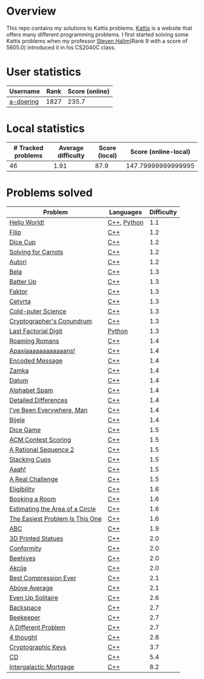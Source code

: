 # Overview
This repo contains my solutions to Kattis problems. [Kattis](https://open.kattis.com/) is a website that offers many different programming problems. I first started solving some Kattis problems when my professor [Steven Halim](https://open.kattis.com/users/stevenhalim)(Rank 9 with a score of 5605.0) introduced it in his CS2040C class.

# User statistics
Username|Rank|Score (online)
---|---|---
[a-doering](https://open.kattis.com/users/a-doering)|1827|235.7

# Local statistics
\# Tracked problems|Average difficulty|Score (local)|Score (online-local)
---|---|---|---
46|1.91|87.9|147.79999999999995

# Problems solved
Problem|Languages|Difficulty
---|---|---
[Hello World!](https://open.kattis.com/problems/hello)|[C++](https://github.com/a-doering/kattis/tree/master/C++/hello.cpp), [Python](https://github.com/a-doering/kattis/tree/master/Python/hello.py)|1.1
[Filip](https://open.kattis.com/problems/filip)|[C++](https://github.com/a-doering/kattis/tree/master/C++/filip.cpp)|1.2
[Dice Cup](https://open.kattis.com/problems/dicecup)|[C++](https://github.com/a-doering/kattis/tree/master/C++/dicecup.cpp)|1.2
[Solving for Carrots](https://open.kattis.com/problems/carrots)|[C++](https://github.com/a-doering/kattis/tree/master/C++/carrots.cpp)|1.2
[Autori](https://open.kattis.com/problems/autori)|[C++](https://github.com/a-doering/kattis/tree/master/C++/autori.cpp)|1.2
[Bela](https://open.kattis.com/problems/bela)|[C++](https://github.com/a-doering/kattis/tree/master/C++/bela.cpp)|1.3
[Batter Up](https://open.kattis.com/problems/batterup)|[C++](https://github.com/a-doering/kattis/tree/master/C++/batterup.cpp)|1.3
[Faktor](https://open.kattis.com/problems/faktor)|[C++](https://github.com/a-doering/kattis/tree/master/C++/faktor.cpp)|1.3
[Cetvrta](https://open.kattis.com/problems/cetvrta)|[C++](https://github.com/a-doering/kattis/tree/master/C++/cetvrta.cpp)|1.3
[Cold-puter Science](https://open.kattis.com/problems/cold)|[C++](https://github.com/a-doering/kattis/tree/master/C++/cold.cpp)|1.3
[Cryptographer's Conundrum](https://open.kattis.com/problems/conundrum)|[C++](https://github.com/a-doering/kattis/tree/master/C++/conundrum.cpp)|1.3
[Last Factorial Digit](https://open.kattis.com/problems/lastfactorialdigit)|[Python](https://github.com/a-doering/kattis/tree/master/Python/lastfactorialdigit.py)|1.3
[Roaming Romans](https://open.kattis.com/problems/romans)|[C++](https://github.com/a-doering/kattis/tree/master/C++/romans.cpp)|1.4
[Apaxiaaaaaaaaaaaans!](https://open.kattis.com/problems/apaxiaaans)|[C++](https://github.com/a-doering/kattis/tree/master/C++/apaxiaaans.cpp)|1.4
[Encoded Message](https://open.kattis.com/problems/encodedmessage)|[C++](https://github.com/a-doering/kattis/tree/master/C++/encodedmessage.cpp)|1.4
[Zamka](https://open.kattis.com/problems/zamka)|[C++](https://github.com/a-doering/kattis/tree/master/C++/zamka.cpp)|1.4
[Datum](https://open.kattis.com/problems/datum)|[C++](https://github.com/a-doering/kattis/tree/master/C++/datum.cpp)|1.4
[Alphabet Spam](https://open.kattis.com/problems/alphabetspam)|[C++](https://github.com/a-doering/kattis/tree/master/C++/alphabetspam.cpp)|1.4
[Detailed Differences](https://open.kattis.com/problems/detaileddifferences)|[C++](https://github.com/a-doering/kattis/tree/master/C++/detaileddifferences.cpp)|1.4
[I've Been Everywhere, Man](https://open.kattis.com/problems/everywhere)|[C++](https://github.com/a-doering/kattis/tree/master/C++/everywhere.cpp)|1.4
[Bijele](https://open.kattis.com/problems/bijele)|[C++](https://github.com/a-doering/kattis/tree/master/C++/bijele.cpp)|1.4
[Dice Game](https://open.kattis.com/problems/dicegame)|[C++](https://github.com/a-doering/kattis/tree/master/C++/dicegame.cpp)|1.5
[ACM Contest Scoring](https://open.kattis.com/problems/acm)|[C++](https://github.com/a-doering/kattis/tree/master/C++/acm.cpp)|1.5
[A Rational Sequence 2](https://open.kattis.com/problems/rationalsequence2)|[C++](https://github.com/a-doering/kattis/tree/master/C++/rationalsequence2.cpp)|1.5
[Stacking Cups](https://open.kattis.com/problems/cups)|[C++](https://github.com/a-doering/kattis/tree/master/C++/cups.cpp)|1.5
[Aaah!](https://open.kattis.com/problems/aaah)|[C++](https://github.com/a-doering/kattis/tree/master/C++/aaah.cpp)|1.5
[A Real Challenge](https://open.kattis.com/problems/areal)|[C++](https://github.com/a-doering/kattis/tree/master/C++/areal.cpp)|1.5
[Eligibility](https://open.kattis.com/problems/eligibility)|[C++](https://github.com/a-doering/kattis/tree/master/C++/eligibility.cpp)|1.6
[Booking a Room](https://open.kattis.com/problems/bookingaroom)|[C++](https://github.com/a-doering/kattis/tree/master/C++/bookingaroom.cpp)|1.6
[Estimating the Area of a Circle](https://open.kattis.com/problems/estimatingtheareaofacircle)|[C++](https://github.com/a-doering/kattis/tree/master/C++/estimatingtheareaofacircle.cpp)|1.6
[The Easiest Problem Is This One](https://open.kattis.com/problems/easiest)|[C++](https://github.com/a-doering/kattis/tree/master/C++/easiest.cpp)|1.6
[ABC](https://open.kattis.com/problems/abc)|[C++](https://github.com/a-doering/kattis/tree/master/C++/abc.cpp)|1.9
[3D Printed Statues](https://open.kattis.com/problems/3dprinter)|[C++](https://github.com/a-doering/kattis/tree/master/C++/3dprinter.cpp)|2.0
[Conformity](https://open.kattis.com/problems/conformity)|[C++](https://github.com/a-doering/kattis/tree/master/C++/conformity.cpp)|2.0
[Beehives](https://open.kattis.com/problems/beehives)|[C++](https://github.com/a-doering/kattis/tree/master/C++/beehives.cpp)|2.0
[Akcija](https://open.kattis.com/problems/akcija)|[C++](https://github.com/a-doering/kattis/tree/master/C++/akcija.cpp)|2.0
[Best Compression Ever](https://open.kattis.com/problems/bestcompression)|[C++](https://github.com/a-doering/kattis/tree/master/C++/bestcompression.cpp)|2.1
[Above Average](https://open.kattis.com/problems/aboveaverage)|[C++](https://github.com/a-doering/kattis/tree/master/C++/aboveaverage.cpp)|2.1
[Even Up Solitaire](https://open.kattis.com/problems/evenup)|[C++](https://github.com/a-doering/kattis/tree/master/C++/evenup.cpp)|2.6
[Backspace](https://open.kattis.com/problems/backspace)|[C++](https://github.com/a-doering/kattis/tree/master/C++/backspace.cpp)|2.7
[Beekeeper](https://open.kattis.com/problems/beekeeper)|[C++](https://github.com/a-doering/kattis/tree/master/C++/beekeeper.cpp)|2.7
[A Different Problem](https://open.kattis.com/problems/different)|[C++](https://github.com/a-doering/kattis/tree/master/C++/different.cpp)|2.7
[4 thought](https://open.kattis.com/problems/4thought)|[C++](https://github.com/a-doering/kattis/tree/master/C++/4thought.cpp)|2.8
[Cryptographic Keys](https://open.kattis.com/problems/crypto)|[C++](https://github.com/a-doering/kattis/tree/master/C++/crypto.cpp)|3.7
[CD](https://open.kattis.com/problems/cd)|[C++](https://github.com/a-doering/kattis/tree/master/C++/cd.cpp)|5.4
[Intergalactic Mortgage](https://open.kattis.com/problems/mortgage)|[C++](https://github.com/a-doering/kattis/tree/master/C++/mortgage.cpp)|8.2

